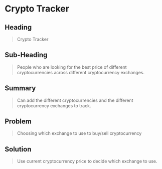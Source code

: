 # Crypto Tracker #

## Heading ##
  > Crypto Tracker

## Sub-Heading ##
  > People who are looking for the best price of different cryptocurrencies across different cryptocurrency exchanges.

## Summary ##
  > Can add the different cryptocurrencies and the different cryptocurrency exchanges to track.

## Problem ##
  > Choosing which exchange to use to buy/sell cryptocurrency

## Solution ##
  > Use current cryptocurrency price to decide which exchange to use.

<!-- ## Quote from You ##
  > A quote from a spokesperson in your company.

## How to Get Started ##
  > Describe how easy it is to get started.

## Customer Quote ##
  > Provide a quote from a hypothetical customer that describes how they experienced the benefit.

## Closing and Call to Action ##
  > Wrap it up and give pointers where the reader should go next. -->
